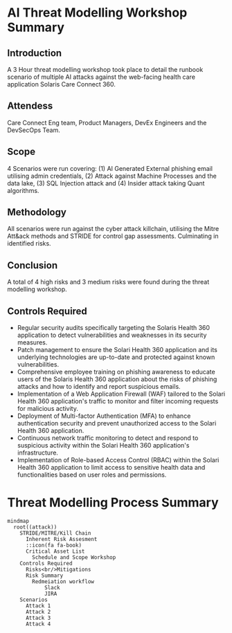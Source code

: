 # AI Threat Modelling Workshop Summary

## Introduction
A 3 Hour threat modelling workshop took place to detail the runbook scenario of multiple AI attacks against the web-facing health care application Solaris Care Connect 360.

## Attendess
Care Connect Eng team, Product Managers, DevEx Engineers and the DevSecOps Team.

## Scope
4 Scenarios were run covering: (1) AI Generated External phishing email utilising admin credentials, (2) Attack against Machine Processes and the data lake, (3) SQL Injection attack and (4) Insider attack taking Quant algorithms.

## Methodology
All scenarios were run against the cyber attack killchain, utilising the Mitre Att&ack methods and STRIDE for control gap assessments. Culminating in identified risks. 

## Conclusion
A total of 4 high risks and 3 medium risks were found during the threat modelling workshop.

## Controls Required

- Regular security audits specifically targeting the Solaris Health 360 application to detect vulnerabilities and weaknesses in its security measures.
- Patch management to ensure the Solari Health 360 application and its underlying technologies are up-to-date and protected against known vulnerabilities.
- Comprehensive employee training on phishing awareness to educate users of the Solaris Health 360 application about the risks of phishing attacks and how to identify and report suspicious emails.
- Implementation of a Web Application Firewall (WAF) tailored to the Solari Health 360 application's traffic to monitor and filter incoming requests for malicious activity.
- Deployment of Multi-factor Authentication (MFA) to enhance authentication security and prevent unauthorized access to the Solari Health 360 application.
- Continuous network traffic monitoring to detect and respond to suspicious activity within the Solari Health 360 application's infrastructure.
- Implementation of Role-based Access Control (RBAC) within the Solari Health 360 application to limit access to sensitive health data and functionalities based on user roles and permissions.

# Threat Modelling Process Summary

```mermaid
mindmap
  root((attack))
    STRIDE/MITRE/Kill Chain
      Inherent Risk Assesment
      ::icon(fa fa-book)
      Critical Asset List
        Schedule and Scope Workshop
    Controls Required
      Risks<br/>Mitigations
      Risk Summary
        Redmeiation workflow
            Slack
            JIRA 
    Scenarios
      Attack 1
      Attack 2
      Attack 3
      Attack 4



